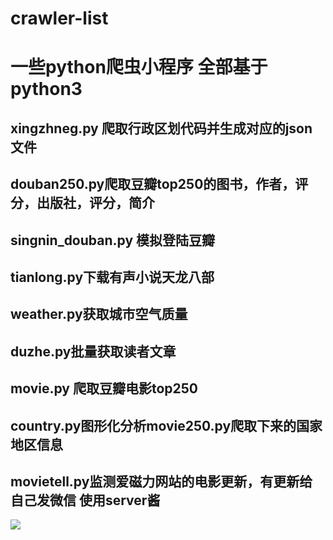 # crawler-list
# 一些python爬虫小程序 全部基于python3
## xingzhneg.py 爬取行政区划代码并生成对应的json文件
## douban250.py爬取豆瓣top250的图书，作者，评分，出版社，评分，简介
## singnin_douban.py 模拟登陆豆瓣
## tianlong.py下载有声小说天龙八部
## weather.py获取城市空气质量
## duzhe.py批量获取读者文章
## movie.py 爬取豆瓣电影top250
## country.py图形化分析movie250.py爬取下来的国家地区信息
## movietell.py监测爱磁力网站的电影更新，有更新给自己发微信 使用server酱
![](http://ww1.sinaimg.cn/large/0060lm7Tly1fndknbgh4cj30ul0dvjsj.jpg)
